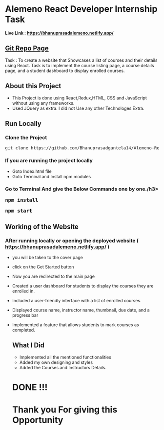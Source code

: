 <h1> Alemeno React Developer Internship Task  </h1>

<b> Live Link : https://bhanuprasadalemeno.netlify.app/</b>
<h2><a href="<h1>https://github.com/Bhanuprasadgantela14/Alemeno-React-Assignment</h1>"> Git Repo Page </a></h2>
Task : To create a website that Showcases a  list
of courses and their details using React.  Task is to implement the
course listing page, a course details page, and a student dashboard to
display enrolled courses.


<h2>About this Project</h2>

- This Project is done using React,Redux,HTML, CSS and JavaScript without using any frameworks.
- Used JQuery as extra. I did not Use any other Technologes Extra.

<h2>Run Locally</h2>

<h3>Clone the Project</h3>
<pre>git clone https://github.com/Bhanuprasadgantela14/Alemeno-React-Assignment.git</pre>

### If you are running the project locally
- Goto Index.html file
- Goto Terminal and Install npm modules

<h3>Go to Terminal And give the Below Commands one by one./h3>
<pre>npm install</pre>
<pre>npm start</pre>

<h2> Working of the Website</h2>

### After running locally or opening the deployed website ( https://bhanuprasadalemeno.netlify.app/ )
- you will be taken to the cover page
- click on the Get Started button
- Now you are redirected to the main page
- Created a user dashboard for students to display the courses they are 
    enrolled in.
- Included a user-friendly interface with a list of enrolled courses.
- Displayed course name, instructor name, thumbnail, due date, and a 
   progress bar
- Implemented a feature that allows students to mark courses as completed.




  ### <h2>What I Did</h2>
  - Implemented all the mentioned functionalities
  - Added my own designing and styles
  - Added the Courses and Instructors Details.

  <h1> DONE !!!</h1>
  <h1>Thank you For giving this Opportunity</h1>
  



